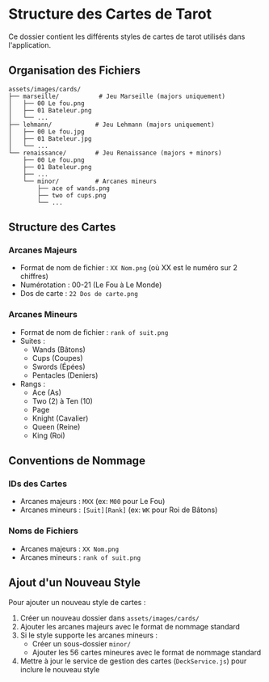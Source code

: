 # Structure des Cartes de Tarot

Ce dossier contient les différents styles de cartes de tarot utilisés dans l'application.

## Organisation des Fichiers

```
assets/images/cards/
├── marseille/           # Jeu Marseille (majors uniquement)
│   ├── 00 Le fou.png
│   ├── 01 Bateleur.png
│   └── ...
├── lehmann/            # Jeu Lehmann (majors uniquement)
│   ├── 00 Le fou.jpg
│   ├── 01 Bateleur.jpg
│   └── ...
└── renaissance/        # Jeu Renaissance (majors + minors)
    ├── 00 Le fou.png
    ├── 01 Bateleur.png
    ├── ...
    └── minor/          # Arcanes mineurs
        ├── ace of wands.png
        ├── two of cups.png
        └── ...
```

## Structure des Cartes

### Arcanes Majeurs
- Format de nom de fichier : `XX Nom.png` (où XX est le numéro sur 2 chiffres)
- Numérotation : 00-21 (Le Fou à Le Monde)
- Dos de carte : `22 Dos de carte.png`

### Arcanes Mineurs
- Format de nom de fichier : `rank of suit.png`
- Suites :
  - Wands (Bâtons)
  - Cups (Coupes)
  - Swords (Épées)
  - Pentacles (Deniers)
- Rangs :
  - Ace (As)
  - Two (2) à Ten (10)
  - Page
  - Knight (Cavalier)
  - Queen (Reine)
  - King (Roi)

## Conventions de Nommage

### IDs des Cartes
- Arcanes majeurs : `MXX` (ex: `M00` pour Le Fou)
- Arcanes mineurs : `[Suit][Rank]` (ex: `WK` pour Roi de Bâtons)

### Noms de Fichiers
- Arcanes majeurs : `XX Nom.png`
- Arcanes mineurs : `rank of suit.png`

## Ajout d'un Nouveau Style

Pour ajouter un nouveau style de cartes :

1. Créer un nouveau dossier dans `assets/images/cards/`
2. Ajouter les arcanes majeurs avec le format de nommage standard
3. Si le style supporte les arcanes mineurs :
   - Créer un sous-dossier `minor/`
   - Ajouter les 56 cartes mineures avec le format de nommage standard
4. Mettre à jour le service de gestion des cartes (`DeckService.js`) pour inclure le nouveau style 